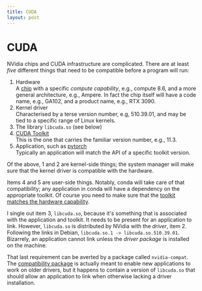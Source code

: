 ```yaml
---
title: CUDA
layout: post
---
```


# CUDA

NVidia chips and CUDA infrastructure are complicated.  There are at least *five* different things that need to be compatible before a program will run:
1. Hardware  
A [chip](https://en.wikipedia.org/wiki/List_of_Nvidia_graphics_processing_units) with a specific *compute capability*, e.g., compute 8.6, and a more general architecture, e.g., Ampere.  In fact the chip itself will have a code name, e.g., GA102, and a product name, e.g., RTX 3090.
2. Kernel driver  
Characterised by a terse version number, e.g, 510.39.01, and may be tied to a specific range of Linux kernels.
3. The library `libcuda.so` (see below)
4. [CUDA Toolkit](https://docs.nvidia.com/cuda/)  
This is the one that carries the familiar version number, e.g., 11.3.
5. Application, such as [pytorch](https://pytorch.org/)  
Typically an application will match the API of a specific toolkit version.

Of the above, 1 and 2 are kernel-side things; the system manager will make sure that the kernel driver is compatible with the hardware.

Items 4 and 5 are user-side things.  Notably, conda will take care of that compatibility; any application in conda will have a dependency on the appropriate toolkit.  Of course you need to make sure that the [toolkit matches the hardware capability](https://docs.google.com/spreadsheets/d/1GabzFueP8A_qkMQqezB4ct6p6kJpU7bud1s3uAJdXVs/edit#gid=0).

I single out item 3, `libcuda.so`, because it's something that is associated with the application and toolkit.  It needs to be present for an application to link.  However, `libcuda.so` is distributed by NVidia with the *driver*, item 2.  Following the links in Debian, `libcuda.so.1 -> libcuda.so.510.39.01`.  Bizarrely, an application cannot link unless the *driver package* is installed on the machine.

That last requirement can be averted by a package called `nvidia-compat`.  The [compatibility package](https://docs.nvidia.com/deploy/cuda-compatibility/index.html#forward-compatibility-title) is actually meant to enable new applications to work on older drivers, but it happens to contain a version of `libcuda.so` that should allow an application to link when otherwise lacking a driver installation.
